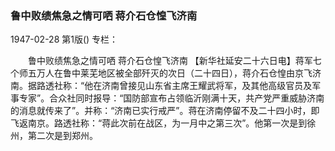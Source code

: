 ### 鲁中败绩焦急之情可哂  蒋介石仓惶飞济南

1947-02-28
第1版()
专栏：

　　鲁中败绩焦急之情可哂
    蒋介石仓惶飞济南
    【新华社延安二十六日电】蒋军七个师五万人在鲁中莱芜地区被全部歼灭的次日（二十四日），蒋介石仓惶由京飞济南。据路透社称：“他在济南曾接见山东省主席王耀武将军，及其他高级官员及军事专家”。合众社同时报导：“国防部宣布占领临沂刚满十天，共产党严重威胁济南的消息就传来了”。并称：“济南已实行戒严”。蒋在济南停留不及二十四小时，即飞返南京。路透社称：“蒋此次前在战区，为一月中之第三次”。他第一次是到徐州，第二次是到郑州。
